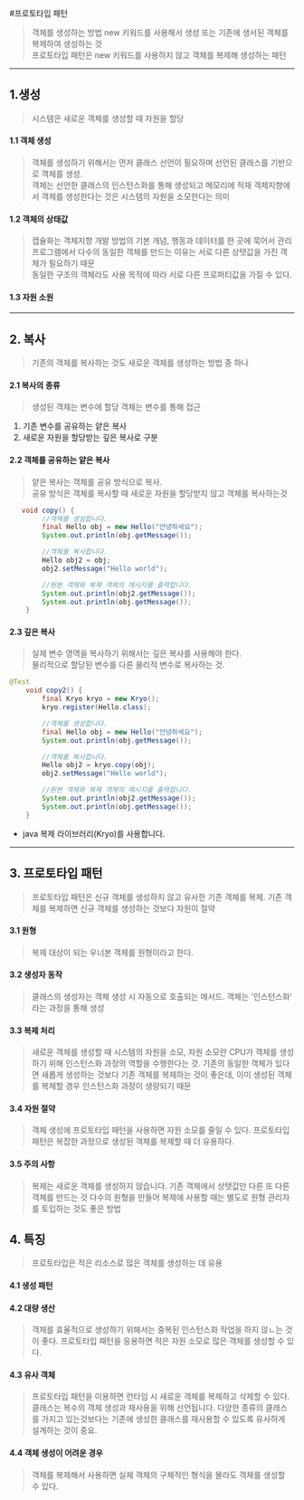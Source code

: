 #프로토타입 패턴
> 객체를 생성하는 방법 new 키워드를 사용해서 생성 또는 기존에 생서된 객체를 복제하여 생성하는 것  
> 프로토타입 패턴은 new 키워드를 사용하지 않고 객체를 복제해 생성하는 패턴 
---

## 1.생성
> 시스템은 새로운 객체를 생성할 때 자원을 할당

#### 1.1 객체 생성
> 객체를 생성하기 위해서는 먼저 클래스 선언이 필요하며 선언된 클래스를 기반으로 객체를 생성.  
> 객체는 선언한 클래스의 인스턴스화를 통해 생성되고 메모리에 적재
> 객체지향에서 객체를 생성한다는 것은 시스템의 자원을 소모한다는 의미
>  
#### 1.2 객체의 상태값
> 캡슐화는 객체지향 개발 방법의 기본 개념, 행동과 데이터를 한 곳에 묵어서 관리  
> 프로그램에서 다수의 동일한 객체를 만드는 이유는 서로 다른 상탯값을 가진 객체가 필요하기 때문  
> 동일한 구조의 객체라도 사용 목적에 따라 서로 다른 프로퍼티값을 가질 수 있다.

#### 1.3 자원 소원

---

## 2. 복사
> 기존의 객체를 복사하는 것도 새로운 객체를 생성하는 방법 중 하나

#### 2.1 복사의 종류
> 생성된 객체는 변수에 할당 객체는 변수를 통해 접근 
1. 기존 변수를 공유하는 얕은 복사 
2. 새로운 자원을 할당받는 깊은 복사로 구분

#### 2.2 객체를 공유하는 얕은 복사
> 얕은 복사는 객체를 공유 방식으로 복사.   
> 공유 방식은 객체를 복사할 때 새로운 자원을 할당받지 않고 객체를 복사하는것  

```java
   void copy() {
        //객체를 생성합니다.
        final Hello obj = new Hello("안녕하세요");
        System.out.println(obj.getMessage());

        //객체를 복사합니다.
        Hello obj2 = obj;
        obj2.setMessage("Hello world");

        //원본 객체와 복제 객체의 메시지를 출력합니다.
        System.out.println(obj2.getMessage());
        System.out.println(obj.getMessage());
    }
```

#### 2.3 깊은 복사
> 실제 변수 영역을 복사하기 위해서는 깊은 복사를 사용해야 한다.  
> 물리적으로 할당된 변수를 다른 물리적 변수로 복사하는 것.
```java
@Test
    void copy2() {
        final Kryo kryo = new Kryo();
        kryo.register(Hello.class);

        //객체를 생성합니다.
        final Hello obj = new Hello("안녕하세요");
        System.out.println(obj.getMessage());

        //객체를 복사합니다.
        Hello obj2 = kryo.copy(obj);
        obj2.setMessage("Hello world");

        //원본 객체와 복제 객체의 메시지를 출력합니다.
        System.out.println(obj2.getMessage());
        System.out.println(obj.getMessage());
    }
```
* java 복제 라이브러리(Kryo)를 사용합니다.

---

## 3. 프로토타입 패턴
> 프로토타입 패턴은 신규 객체를 생성하지 않고 유사한 기존 객체를 복제. 
> 기존 객체를 복제하면 신규 객체를 생성하는 것보다 자원이 절약

#### 3.1 원형
> 복제 대상이 되는 우너본 객체를 원형이라고 한다.

#### 3.2 생성자 동작
> 클래스의 생성자는 객체 생성 시 자동으로 호출되는 메서드. 객체는 '인스턴스화' 라는 과정을 통해 생성

#### 3.3 복제 처리
> 새로운 객체를 생성할 때 시스템의 자원을 소모, 자원 소모란 CPU가 객체를 생성하기 위해 인스턴스화 과정의 역할을 수행한다는 것.
> 기존의 동일한 객체가 있다면 새롭게 생성하는 것보다 기존 객체를 복제하는 것이 좋은데, 이미 생성된 객체를 복제할 경우 인스턴스화 과정이 생량되기 때문

#### 3.4 자원 절약
> 객체 생성에 프로토타입 패턴을 사용하면 자원 소모를 줄일 수 있다. 프로토타입 패턴은 복잡한 과정으로 생성된 객체를 복제할 때 더 유용하다.

#### 3.5 주의 사항
> 복제는 새로운 객체를 생성하지 않습니다. 기존 객체에서 상탯값만 다른 또 다른 객체를 만드는 것
> 다수의 원형을 만들어 복제에 사용할 때는 별도로 원형 관리자를 토입하는 것도 좋은 방법

## 4. 특징
> 프로토타입은 적은 리소스로 많은 객체를 생성하는 데 유용

#### 4.1 생성 패턴

#### 4.2 대량 생산
> 객체를 효율적으로 생성하기 위해서는 중복된 인스턴스화 작업을 하지 않ㄴ는 것이 좋다.
> 프로토타입 패턴을 응용하면 적은 자원 소모로 많은 객체를 생성할 수 있다.

#### 4.3 유사 객체
> 프로토타입 패턴을 이용하면 런타임 시 새로운 객체를 복제하고 삭제할 수 있다.
> 클래스는 복수의 객체 생성과 재사용을 위해 선언됩니다. 다양한 종류의 클래스를 가지고 있는것보다는 기존에 생성한 클래스를 재사용할 수 있도록 유사하게 설계하는 것이 중요.

#### 4.4 객체 생성이 어려운 경우
> 객체를 복제해서 사용하면 실체 객체의 구체적인 형식을 몰라도 객체를 생성할 수 있다.